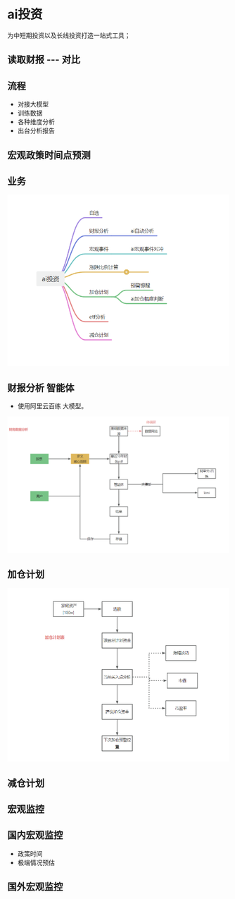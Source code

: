 #  ai投资
为中短期投资以及长线投资打造一站式工具；


## 读取财报 --- 对比

## 流程
* 对接大模型
* 训练数据
* 各种维度分析
* 出台分析报告

## 宏观政策时间点预测



##  业务

![业务导图.png](doc/img/业务导图.png)


## 财报分析 智能体

* 使用阿里云百练 大模型。

![财务分析数据流程.png](doc/img/财务分析数据流程.png)


## 加仓计划
![加仓计划.png](doc/img/加仓计划.png)

## 减仓计划


## 宏观监控

## 国内宏观监控
 * 政策时间
 * 极端情况预估

## 国外宏观监控




